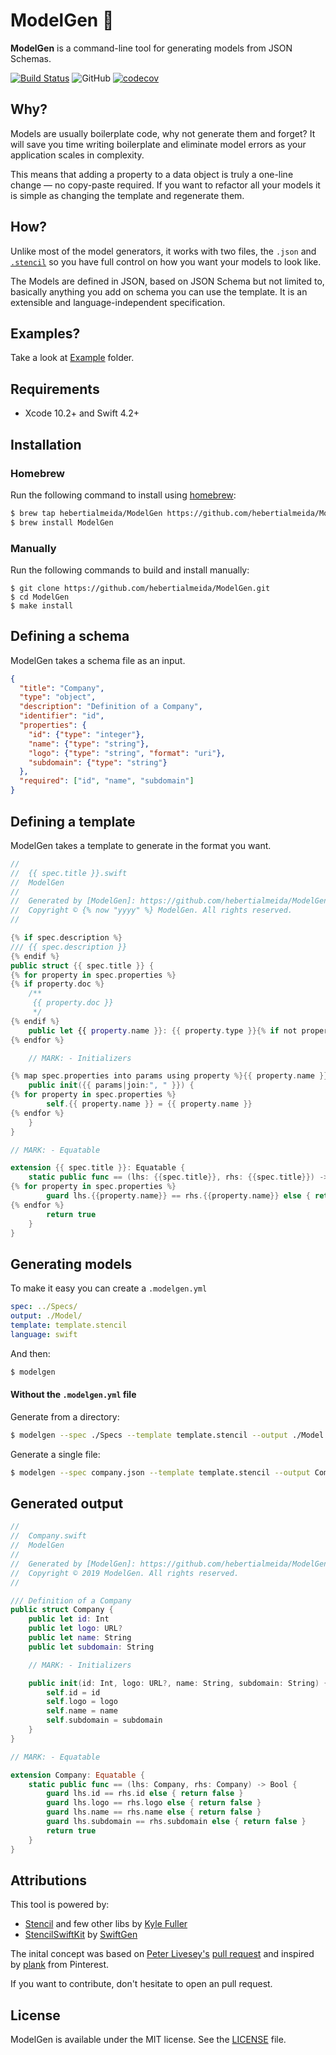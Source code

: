 # ModelGen 🎰

**ModelGen** is a command-line tool for generating models from JSON Schemas. 

[![Build Status](https://travis-ci.org/hebertialmeida/ModelGen.svg?branch=master)](https://travis-ci.org/hebertialmeida/ModelGen) ![GitHub](https://img.shields.io/github/license/hebertialmeida/modelgen.svg?color=%234c1) [![codecov](https://codecov.io/gh/hebertialmeida/ModelGen/branch/master/graph/badge.svg)](https://codecov.io/gh/hebertialmeida/ModelGen)

## Why?

Models are usually boilerplate code, why not generate them and forget? It will save you time writing boilerplate and eliminate model errors as your application scales in complexity.

This means that adding a property to a data object is truly a one-line change — no copy-paste required. If you want to refactor all your models it is simple as changing the template and regenerate them.

## How?

Unlike most of the model generators, it works with two files, the `.json` and [`.stencil`](https://github.com/kylef/Stencil) so you have full control on how you want your models to look like.

The Models are defined in JSON, based on JSON Schema but not limited to, basically anything you add on schema you can use the template. It is an extensible and language-independent specification.

## Examples?

Take a look at [Example](/Example) folder.

## Requirements

- Xcode 10.2+ and Swift 4.2+

## Installation

### Homebrew

Run the following command to install using [homebrew](https://brew.sh/):

```sh
$ brew tap hebertialmeida/ModelGen https://github.com/hebertialmeida/ModelGen.git
$ brew install ModelGen
```

### Manually

Run the following commands to build and install manually:

```terminal
$ git clone https://github.com/hebertialmeida/ModelGen.git
$ cd ModelGen
$ make install
```

## Defining a schema

ModelGen takes a schema file as an input.

```json
{
  "title": "Company",
  "type": "object",
  "description": "Definition of a Company",
  "identifier": "id",
  "properties": {
    "id": {"type": "integer"},
    "name": {"type": "string"},
    "logo": {"type": "string", "format": "uri"},
    "subdomain": {"type": "string"}
  },
  "required": ["id", "name", "subdomain"]
}
```

## Defining a template

ModelGen takes a template to generate in the format you want.

```swift
//
//  {{ spec.title }}.swift
//  ModelGen
//
//  Generated by [ModelGen]: https://github.com/hebertialmeida/ModelGen
//  Copyright © {% now "yyyy" %} ModelGen. All rights reserved.
//

{% if spec.description %}
/// {{ spec.description }}
{% endif %}
public struct {{ spec.title }} {
{% for property in spec.properties %}
{% if property.doc %}
    /**
     {{ property.doc }}
     */
{% endif %}
    public let {{ property.name }}: {{ property.type }}{% if not property.required %}?{% endif %}
{% endfor %}

    // MARK: - Initializers

{% map spec.properties into params using property %}{{ property.name }}: {{ property.type }}{% if not property.required %}?{% endif %}{% endmap %}
    public init({{ params|join:", " }}) {
{% for property in spec.properties %}
        self.{{ property.name }} = {{ property.name }}
{% endfor %}
    }
}

// MARK: - Equatable

extension {{ spec.title }}: Equatable {
    static public func == (lhs: {{spec.title}}, rhs: {{spec.title}}) -> Bool {
{% for property in spec.properties %}
        guard lhs.{{property.name}} == rhs.{{property.name}} else { return false }
{% endfor %}
        return true
    }
}
```

## Generating models

To make it easy you can create a `.modelgen.yml`

```yaml
spec: ../Specs/
output: ./Model/
template: template.stencil
language: swift
```

And then:
```sh
$ modelgen
```

#### Without the `.modelgen.yml` file

Generate from a directory:

```sh
$ modelgen --spec ./Specs --template template.stencil --output ./Model
```

Generate a single file:
 
```sh
$ modelgen --spec company.json --template template.stencil --output Company.swift
```

## Generated output

```swift
//
//  Company.swift
//  ModelGen
//
//  Generated by [ModelGen]: https://github.com/hebertialmeida/ModelGen
//  Copyright © 2019 ModelGen. All rights reserved.
//

/// Definition of a Company
public struct Company {
    public let id: Int
    public let logo: URL?
    public let name: String
    public let subdomain: String

    // MARK: - Initializers

    public init(id: Int, logo: URL?, name: String, subdomain: String) {
        self.id = id
        self.logo = logo
        self.name = name
        self.subdomain = subdomain
    }
}

// MARK: - Equatable

extension Company: Equatable {
    static public func == (lhs: Company, rhs: Company) -> Bool {
        guard lhs.id == rhs.id else { return false }
        guard lhs.logo == rhs.logo else { return false }
        guard lhs.name == rhs.name else { return false }
        guard lhs.subdomain == rhs.subdomain else { return false }
        return true
    }
}
```

## Attributions

This tool is powered by:

- [Stencil](https://github.com/kylef/Stencil) and few other libs by [Kyle Fuller](https://github.com/kylef)
- [StencilSwiftKit](https://github.com/SwiftGen/StencilSwiftKit) by [SwiftGen](https://github.com/SwiftGen/)

The inital concept was based on [Peter Livesey's](https://github.com/plivesey) [pull request](https://github.com/SwiftGen/SwiftGen/pull/188) and inspired by [plank](https://github.com/pinterest/plank) from Pinterest.

If you want to contribute, don't hesitate to open an pull request.

## License

ModelGen is available under the MIT license. See the [LICENSE](/LICENSE) file.

